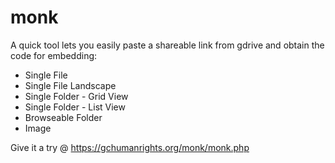 # monk
A quick tool lets you easily paste a shareable link from gdrive and obtain the code for embedding:
	
* Single File
* Single File Landscape
* Single Folder - Grid View
* Single Folder - List View
* Browseable Folder
* Image

Give it a try @ https://gchumanrights.org/monk/monk.php
